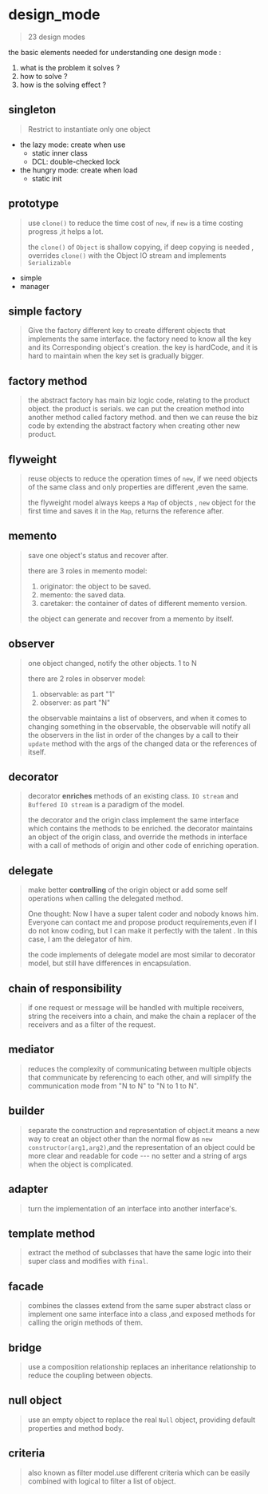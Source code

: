 # design_mode
> 23 design modes
>
the basic elements needed for understanding one design mode :
1. what is the problem it solves ?
2. how to solve ?
3. how is the solving effect ?

## singleton
> Restrict to instantiate only one object
  - the lazy mode: create when use
    - static inner class
    - DCL: double-checked lock
  - the hungry mode: create when load
    - static init

## prototype
> use `clone()` to reduce the time cost of `new`,
> if `new` is a time costing progress ,it helps a lot.
>
> the `clone()` of `Object` is shallow copying,
> if deep copying is needed , overrides `clone()` with 
> the Object IO stream and implements `Serializable` 
 - simple 
 - manager

## simple factory
> Give the factory different key to create different objects that implements the same interface.
> the factory need to know all the key and its Corresponding object's creation.
> the key is hardCode, and it is hard to maintain when the key set is gradually bigger.


## factory method
> the abstract factory has main biz logic code, relating to the product object.
> the product is serials. we can put the creation method into another method called factory method. 
> and then we can reuse the biz code by extending the abstract factory when creating other new product.

## flyweight
> reuse objects to reduce the operation times of `new`, 
> if we need objects of the same class and only properties are 
> different ,even the same.  
> 
> the flyweight model always keeps a `Map` of objects ,
>`new` object for the first time and saves it in the `Map`, 
> returns the reference after.  

## memento
> save one object's status and recover after.
>
> there are 3 roles in memento model:
> 1. originator: the object to be saved.
> 2. memento: the saved data.
> 3. caretaker: the container of dates of different memento version.
> 
> the object can generate and recover from a memento by itself. 

## observer
> one object changed, notify the other objects. 1 to N
>
> there are 2 roles in observer model:
> 1. observable: as part  "1"
> 2. observer: as part "N"
>
> the observable maintains a list of observers,
> and when it comes to changing something in the observable, 
> the observable will notify all the observers in the list in order
> of the changes by a call to their `update` method with 
> the args of the changed data or the references of itself. 

## decorator
> decorator **enriches** methods of an existing class.
> `IO stream` and `Buffered IO stream` is a paradigm of the model.
>
> the decorator and the origin class implement the same interface
> which contains the methods to be enriched. the decorator maintains
> an object of the origin class, and override the methods in interface 
> with a call of methods of origin and other code of enriching operation.

## delegate
> make better **controlling** of the origin object or add some self operations 
> when calling the delegated method.
>
> One thought: Now I have a super talent coder and nobody knows him.
> Everyone can contact me and propose product requirements,even if I
> do not know coding, but I can make it perfectly with the talent .
> In this case, I am the delegator of him. 
>
> the code implements of delegate model are most similar to decorator model,
> but still have differences in encapsulation. 

## chain of responsibility
> if one request or message will be handled with multiple receivers,
> string the receivers into a chain, and make the chain a replacer 
> of the receivers and as a filter of the request.

## mediator
> reduces the complexity of communicating between multiple objects 
> that communicate by referencing to each other, and will simplify 
> the communication mode from "N to N" to "N to 1 to N".

## builder
> separate the construction and representation of object.it means 
> a new way to creat an object other than the normal flow as 
> `new constructor(arg1,arg2)`,and the representation of an object
> could be more clear and readable for code --- no setter and a 
> string of args when the object is complicated.

## adapter
> turn the implementation of an interface into another interface's.

## template method
> extract the method of subclasses that have the same logic into their
> super class and modifies with `final`.

## facade
> combines the classes extend from the same super abstract class or implement 
> one same interface into a class ,and exposed methods for calling the origin 
> methods of them.

## bridge
> use a composition relationship replaces an inheritance relationship to reduce 
> the coupling between objects.

## null object
> use an empty object to replace the real `Null` object, providing default properties
> and method body. 

## criteria
> also known as filter model.use different criteria which can be easily combined 
> with logical to filter a list of object.